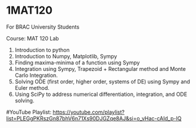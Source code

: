 # 1MAT120
For BRAC University Students

Course: MAT 120 Lab
1. Introduction to python
2. Introduction to Numpy, Matplotlib, Sympy
3. Finding maxima-minima of a function using Sympy
4. Integration using Sympy, Trapezoid + Rectangular method and Monte Carlo Integration.
5. Solving ODE (first order, higher order, systems of DE) using Sympy and Euler method.
6. Using SciPy to address numerical differentiation, integration, and ODE solving.

#YouTube Playlist: 
https://youtube.com/playlist?list=PLEGgPKRszGn87bhV6n71Xs90DJGZqe8AJ&si=o_vHac-cAId_p-IQ
